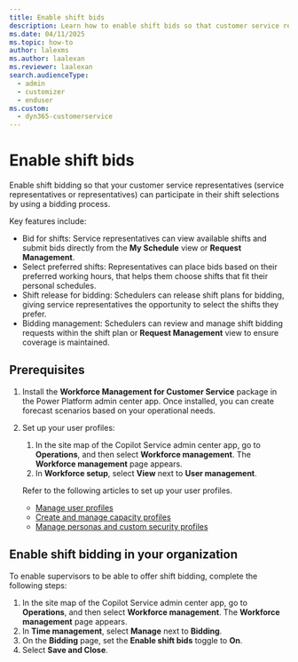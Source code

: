 ```yaml
---
title: Enable shift bids
description: Learn how to enable shift bids so that customer service representatives can use a bidding process to determine their shift selections.
ms.date: 04/11/2025
ms.topic: how-to
author: lalexms
ms.author: laalexan
ms.reviewer: laalexan
search.audienceType: 
  - admin
  - customizer
  - enduser
ms.custom: 
  - dyn365-customerservice
---
```


# Enable shift bids

Enable shift bidding so that your customer service representatives (service representatives or representatives) can participate in their shift selections by using a bidding process. 

Key features include:

- Bid for shifts: Service representatives can view available shifts and submit bids directly from the **My Schedule** view or **Request Management**.
- Select preferred shifts: Representatives can place bids based on their preferred working hours, that helps them choose shifts that fit their personal schedules.
- Shift release for bidding: Schedulers can release shift plans for bidding, giving service representatives the opportunity to select the shifts they prefer.
- Bidding management: Schedulers can review and manage shift bidding requests within the shift plan or **Request Management** view to ensure coverage is maintained.

## Prerequisites

1. Install the **Workforce Management for Customer Service** package in the Power Platform admin center app. Once installed, you can create forecast scenarios based on your operational needs.
1. Set up your user profiles:
     1. In the site map of the Copilot Service admin center app, go to **Operations**, and then select **Workforce management**. The **Workforce management** page appears.
     1. In **Workforce setup**, select **View** next to **User management**.

   Refer to the following articles to set up your user profiles.
    -	[Manage user profiles](/dynamics365/customer-service/users-user-profiles)
    -	[Create and manage capacity profiles](/dynamics365/customer-service/capacity-profiles)
    -	[Manage personas and custom security profiles](/dynamics365/customer-service/role-persona-mapping)

## Enable shift bidding in your organization

To enable supervisors to be able to offer shift bidding, complete the following steps:

1.	In the site map of the Copilot Service admin center app, go to **Operations**, and then select **Workforce management**. The **Workforce management** page appears.
1.	In **Time management**, select **Manage** next to **Bidding**.
2.	On the **Bidding** page, set the **Enable shift bids** toggle to **On**.
3.	Select **Save and Close**.
